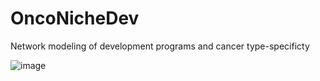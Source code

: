 # OncoNicheDev
Network modeling of development programs and cancer type-specificty

![image](https://github.com/NeoDong/OncoNicheDev/tree/main/image/overview.jpg)
